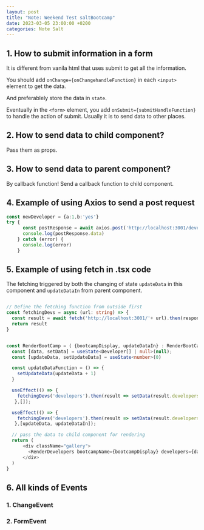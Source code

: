 ```yaml
---
layout: post
title: "Note: Weekend Test saltBootcamp"
date: 2023-03-05 23:00:00 +0200
categories: Note Salt
---
```


## 1. How to submit information in a form

It is different from vanila html that uses submit to get all the information.

You should add `onChange={onChangehandleFunction}` in each `<input>` element to get the data.

And preferablely store the data in `state`.

Eventually in the `<form>` element, you add `onSubmit={submitHandleFunction}` to handle the action of submit. Usually it is to send data to other places.

## 2. How to send data to child component?

Pass them as props.

## 3. How to send data to parent component?

By callback function! Send a callback function to child component.

## 4. Example of using Axios to send a post request

```ts
const newDeveloper = {a:1,b:'yes'}
try {
      const postResponse = await axios.post('http://localhost:3001/developers', newDeveloper)
      console.log(postResponse.data)
    } catch (error) {
      console.log(error)
    }
```

## 5. Example of using fetch in .tsx code

The fetching triggered by both the changing of state `updateData` in this component and `updateDataIn` from parent component.

```ts

// Define the fetching function from outside first
const fetchingDevs = async (url: string) => {
  const result = await fetch('http://localhost:3001/'+ url).then(response => response.json())
  return result
}


const RenderBootCamp = ( {bootcampDisplay, updateDataIn} : RenderBootCampProps) => {
  const [data, setData] = useState<Developer[] | null>(null);
  const [updateData, setUpdateData] = useState<number>(0)

  const updateDataFunction = () => {
    setUpdateData(updateData + 1)
  }

  useEffect(() => {
    fetchingDevs('developers').then(result => setData(result.developers))
   },[]);

  useEffect(() => {
    fetchingDevs('developers').then(result => setData(result.developers))
   },[updateData, updateDataIn]); 

  // pass the data to child component for rendering
  return (
      <div className="gallery">
        <RenderDevelopers bootcampName={bootcampDisplay} developers={data} bootcamps={bootcamps} instructors={instructors} update={updateDataFunction}/>
      </div>
  )
}
```

## 6. All kinds of Events

### 1. ChangeEvent

### 2. FormEvent